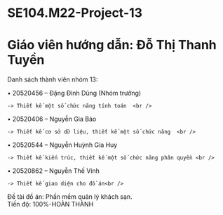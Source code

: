 # SE104.M22-Project-13
# Giáo viên hướng dẫn: Đỗ Thị Thanh Tuyền
Danh sách thành viên nhóm 13:
  
  •	20520456 – Đặng Đình Dũng (Nhóm trưởng)
  
    -> Thiết kế một số chức năng tính toán  <br />
    
  •	20520406 – Nguyễn Gia Bảo<br />
  
    -> Thiết kế cơ sở dữ liệu, thiết kế một số chức năng  <br />
    
  •	20520544 – Nguyễn Huỳnh Gia Huy<br />
  
    -> Thiết kế kiến trúc, thiết kế một số chức năng phân quyền <br />
    
  •	20520862 – Nguyễn Thế Vinh<br />
  			
    -> Thiết kế giao diện cho đồ án<br />

Đề tài đồ án: Phần mềm quản lý khách sạn.<br />
Tiến độ: 100%-HOÀN THÀNH

